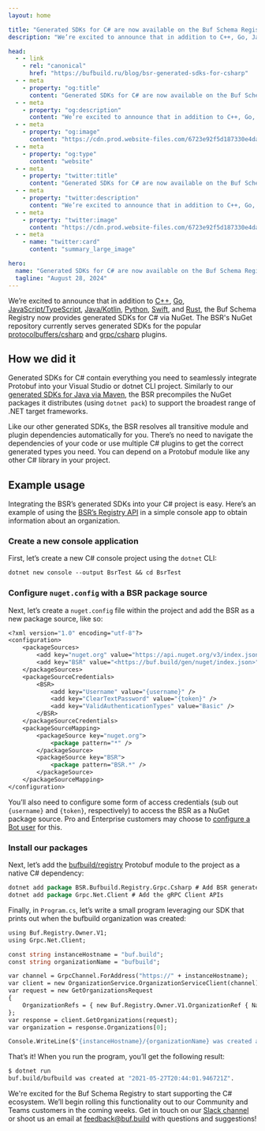 ```yaml
---
layout: home

title: "Generated SDKs for C# are now available on the Buf Schema Registry"
description: "We’re excited to announce that in addition to C++, Go, JavaScript/TypeScript, Java/Kotlin, Python, Swift, and Rust, the Buf Schema Registry now provides generated SDKs for C# via NuGet."

head:
  - - link
    - rel: "canonical"
      href: "https://bufbuild.ru/blog/bsr-generated-sdks-for-csharp"
  - - meta
    - property: "og:title"
      content: "Generated SDKs for C# are now available on the Buf Schema Registry"
  - - meta
    - property: "og:description"
      content: "We’re excited to announce that in addition to C++, Go, JavaScript/TypeScript, Java/Kotlin, Python, Swift, and Rust, the Buf Schema Registry now provides generated SDKs for C# via NuGet."
  - - meta
    - property: "og:image"
      content: "https://cdn.prod.website-files.com/6723e92f5d187330e4da8144/674fa93515a983e9cf347d5c_C%23%20SDKs.png"
  - - meta
    - property: "og:type"
      content: "website"
  - - meta
    - property: "twitter:title"
      content: "Generated SDKs for C# are now available on the Buf Schema Registry"
  - - meta
    - property: "twitter:description"
      content: "We’re excited to announce that in addition to C++, Go, JavaScript/TypeScript, Java/Kotlin, Python, Swift, and Rust, the Buf Schema Registry now provides generated SDKs for C# via NuGet."
  - - meta
    - property: "twitter:image"
      content: "https://cdn.prod.website-files.com/6723e92f5d187330e4da8144/674fa93515a983e9cf347d5c_C%23%20SDKs.png"
  - - meta
    - name: "twitter:card"
      content: "summary_large_image"

hero:
  name: "Generated SDKs for C# are now available on the Buf Schema Registry"
  tagline: "August 28, 2024"
---
```


We’re excited to announce that in addition to [C++](/docs/bsr/generated-sdks/cmake/index.md), [Go](/docs/bsr/generated-sdks/go/index.md), [JavaScript/TypeScript](/docs/bsr/generated-sdks/npm/index.md), [Java/Kotlin](/docs/bsr/generated-sdks/maven/index.md), [Python](/docs/bsr/generated-sdks/python/index.md), [Swift](/docs/bsr/generated-sdks/swift/index.md), and [Rust](/docs/bsr/generated-sdks/cargo/index.md), the Buf Schema Registry now provides generated SDKs for C# via NuGet. The BSR's NuGet repository currently serves generated SDKs for the popular [protocolbuffers/csharp](https://buf.build/protocolbuffers/csharp) and [grpc/csharp](https://buf.build/grpc/csharp) plugins.

## How we did it

Generated SDKs for C# contain everything you need to seamlessly integrate Protobuf into your Visual Studio or dotnet CLI project. Similarly to our [generated SDKs for Java via Maven](/docs/bsr/generated-sdks/maven/index.md), the BSR precompiles the NuGet packages it distributes (using `dotnet pack`) to support the broadest range of .NET target frameworks.

Like our other generated SDKs, the BSR resolves all transitive module and plugin dependencies automatically for you. There’s no need to navigate the dependencies of your code or use multiple C# plugins to get the correct generated types you need. You can depend on a Protobuf module like any other C# library in your project.

## Example usage

Integrating the BSR’s generated SDKs into your C# project is easy. Here’s an example of using the [BSR’s Registry API](https://buf.build/bufbuild/registry) in a simple console app to obtain information about an organization.

### Create a new console application

First, let’s create a new C# console project using the `dotnet` CLI:

```protobuf
dotnet new console --output BsrTest && cd BsrTest
```

### Configure `nuget.config` with a BSR package source

Next, let’s create a `nuget.config` file within the project and add the BSR as a new package source, like so:

```protobuf
<?xml version="1.0" encoding="utf-8"?>
<configuration>
    <packageSources>
        <add key="nuget.org" value="https://api.nuget.org/v3/index.json" protocolVersion="3" />
        <add key="BSR" value="<https://buf.build/gen/nuget/index.json>" protocolVersion="3" />
    </packageSources>
    <packageSourceCredentials>
        <BSR>
            <add key="Username" value="{username}" />
            <add key="ClearTextPassword" value="{token}" />
            <add key="ValidAuthenticationTypes" value="Basic" />
        </BSR>
    </packageSourceCredentials>
    <packageSourceMapping>
        <packageSource key="nuget.org">
            <package pattern="*" />
        </packageSource>
        <packageSource key="BSR">
            <package pattern="BSR.*" />
        </packageSource>
    </packageSourceMapping>
</configuration>
```

You’ll also need to configure some form of access credentials (sub out `{username}` and `{token}`, respectively) to access the BSR as a NuGet package source. Pro and Enterprise customers may choose to [configure a Bot user](/docs/bsr/admin/instance/bot-users/index.md) for this.

### Install our packages

Next, let’s add the [bufbuild/registry](https://buf.build/bufbuild/registry) Protobuf module to the project as a native C# dependency:

```protobuf
dotnet add package BSR.Bufbuild.Registry.Grpc.Csharp # Add BSR generated SDK
dotnet add package Grpc.Net.Client # Add the gRPC Client APIs
```

Finally, in `Program.cs`, let’s write a small program leveraging our SDK that prints out when the bufbuild organization was created:

```protobuf
using Buf.Registry.Owner.V1;
using Grpc.Net.Client;

const string instanceHostname = "buf.build";
const string organizationName = "bufbuild";

var channel = GrpcChannel.ForAddress("https://" + instanceHostname);
var client = new OrganizationService.OrganizationServiceClient(channel);
var request = new GetOrganizationsRequest
{
    OrganizationRefs = { new Buf.Registry.Owner.V1.OrganizationRef { Name = organizationName } }
};
var response = client.GetOrganizations(request);
var organization = response.Organizations[0];

Console.WriteLine($"{instanceHostname}/{organizationName} was created at {organization.CreateTime}.");
```

That’s it! When you run the program, you’ll get the following result:

```protobuf
$ dotnet run
buf.build/bufbuild was created at "2021-05-27T20:44:01.946721Z".
```

We're excited for the Buf Schema Registry to start supporting the C# ecosystem. We’ll begin rolling this functionality out to our Community and Teams customers in the coming weeks. Get in touch on our [Slack channel](https://buf.build/b/slack) or shoot us an email at [feedback@buf.build](mailto:feedback@buf.build) with questions and suggestions!

‍
